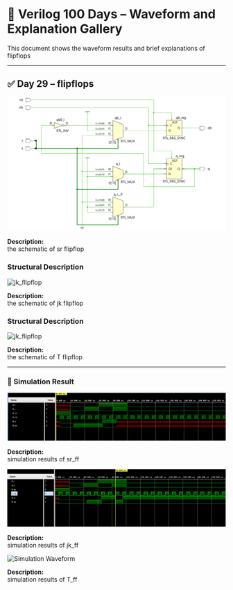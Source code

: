 
# 📘 Verilog 100 Days – Waveform and Explanation Gallery

This document shows the waveform results and brief explanations of flipflops

---

## ✅ Day 29 – flipflops

 

![sr_flipflop](./images/sr_schematic.png)

**Description:**  
 the schematic of sr flipflop



###  Structural Description

![jk_flipflop](./images/jk_schemati.png)

**Description:**  
 the schematic of jk flipflop

 ###  Structural Description

![jk_flipflop](./images/t_schemati.png)

**Description:**  
 the schematic of T flipflop

---

### 🔬 Simulation Result

![Simulation Waveform](./images/sr_sim.png)

**Description:**  
simulation results of sr_ff

![Simulation Waveform](./images/jk_sim.png)

**Description:**  
simulation results of jk_ff

![Simulation Waveform](./images/t_sim.png)

**Description:**  
simulation results of T_ff
